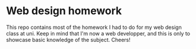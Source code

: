 # Web design homework
This repo contains most of the homework I had to do for my web design class at uni. Keep in mind that I'm now a web developper, and this is only to showcase basic knowledge of the subject. Cheers!
